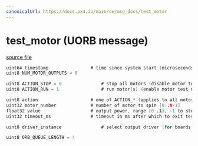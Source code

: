 ```yaml
---
canonicalUrl: https://docs.px4.io/main/de/msg_docs/test_motor
---
```


# test_motor (UORB message)



[source file](https://github.com/PX4/PX4-Autopilot/blob/release/1.13/msg/test_motor.msg)

```c
uint64 timestamp                # time since system start (microseconds)
uint8 NUM_MOTOR_OUTPUTS = 8

uint8 ACTION_STOP = 0               # stop all motors (disable motor test mode)
uint8 ACTION_RUN = 1                # run motor(s) (enable motor test mode)

uint8 action                    # one of ACTION_* (applies to all motors)
uint32 motor_number             # number of motor to spin [0..N-1]
float32 value                   # output power, range [0..1], -1 to stop individual motor
uint32 timeout_ms               # timeout in ms after which to exit test mode (if 0, do not time out)

uint8 driver_instance               # select output driver (for boards with multiple outputs, like IO+FMU)

uint8 ORB_QUEUE_LENGTH = 4

```
